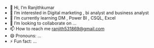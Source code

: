- 👋 Hi, I’m Ranjithkumar
- 👀 I’m interested in Digital marketing , bi analyst and business analyst
- 🌱 I’m currently learning DM , Power BI , CSQL, Excel
- 💞️ I’m looking to collaborate on ...
- 📫 How to reach me ranjith531869@gmail.com
- 😄 Pronouns: ...
- ⚡ Fun fact: ...

<!---
RanjithKumar-42/RanjithKumar-42 is a ✨ special ✨ repository because its `README.md` (this file) appears on your GitHub profile.
You can click the Preview link to take a look at your changes.
--->
